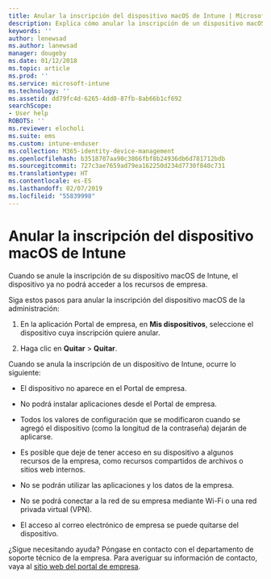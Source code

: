 ```yaml
---
title: Anular la inscripción del dispositivo macOS de Intune | Microsoft Docs
description: Explica cómo anular la inscripción de un dispositivo macOS de Intune.
keywords: ''
author: lenewsad
ms.author: lanewsad
manager: dougeby
ms.date: 01/12/2018
ms.topic: article
ms.prod: ''
ms.service: microsoft-intune
ms.technology: ''
ms.assetid: dd79fc4d-6265-4dd0-87fb-8ab66b1cf692
searchScope:
- User help
ROBOTS: ''
ms.reviewer: elocholi
ms.suite: ems
ms.custom: intune-enduser
ms.collection: M365-identity-device-management
ms.openlocfilehash: b3518707aa90c3866fbf8b24936db6d781712bdb
ms.sourcegitcommit: 727c3ae7659ad79ea162250d234d7730f840c731
ms.translationtype: HT
ms.contentlocale: es-ES
ms.lasthandoff: 02/07/2019
ms.locfileid: "55839998"
---
```

# <a name="unenroll-your-macos-device-from-intune"></a>Anular la inscripción del dispositivo macOS de Intune

Cuando se anule la inscripción de su dispositivo macOS de Intune, el dispositivo ya no podrá acceder a los recursos de empresa.

Siga estos pasos para anular la inscripción del dispositivo macOS de la administración:

1.  En la aplicación Portal de empresa, en **Mis dispositivos**, seleccione el dispositivo cuya inscripción quiere anular.

2.  Haga clic en **Quitar** > **Quitar**.

Cuando se anula la inscripción de un dispositivo de Intune, ocurre lo siguiente:

-   El dispositivo no aparece en el Portal de empresa.

-   No podrá instalar aplicaciones desde el Portal de empresa.

-   Todos los valores de configuración que se modificaron cuando se agregó el dispositivo (como la longitud de la contraseña) dejarán de aplicarse.

-   Es posible que deje de tener acceso en su dispositivo a algunos recursos de la empresa, como recursos compartidos de archivos o sitios web internos.

-   No se podrán utilizar las aplicaciones y los datos de la empresa.

-   No se podrá conectar a la red de su empresa mediante Wi-Fi o una red privada virtual (VPN).

-   El acceso al correo electrónico de empresa se puede quitarse del dispositivo.

¿Sigue necesitando ayuda? Póngase en contacto con el departamento de soporte técnico de la empresa. Para averiguar su información de contacto, vaya al [sitio web del portal de empresa](https://go.microsoft.com/fwlink/?linkid=2010980).
